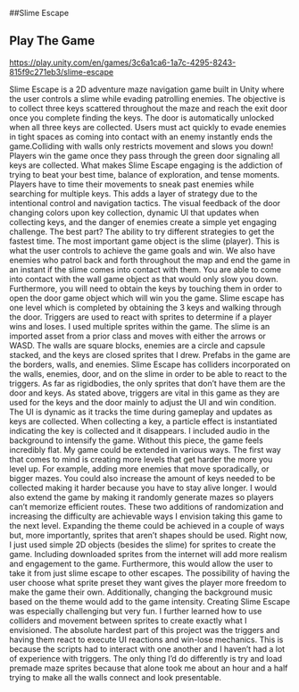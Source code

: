 ##Slime Escape

## Play The Game
https://play.unity.com/en/games/3c6a1ca6-1a7c-4295-8243-815f9c271eb3/slime-escape



Slime Escape is a 2D adventure maze navigation game built in Unity where the user controls a slime while evading patrolling enemies. The objective is to collect three keys scattered throughout the maze and reach the exit door once you complete finding the keys. The door is automatically unlocked when all three keys are collected. Users must act quickly to evade enemies in tight spaces as coming into contact with an enemy instantly ends the game.Colliding with walls only restricts movement and slows you down! Players win the game once they pass through the green door signaling all keys are collected.
What makes Slime Escape engaging is the addiction of trying to beat your best time, balance of exploration, and tense moments. Players have to time their movements to sneak past enemies while searching for multiple keys. This adds a layer of strategy due to the intentional control and navigation tactics. The visual feedback of the door changing colors upon key collection, dynamic UI that updates when collecting keys, and the danger of enemies create a simple yet engaging challenge. The best part?  The ability to try different strategies to get the fastest time.
	The most important game object is the slime (player). This is what the user controls to achieve the game goals and win. We also have enemies who patrol back and forth throughout the map and end the game in an instant if the slime comes into contact with them. You are able to come into contact with the wall game object as that would only slow you down. Furthermore, you will need to obtain the keys by touching them in order to open the door game object which will win you the game.
	Slime escape has one level which is completed by obtaining the 3 keys and walking through the door. Triggers are used to react with sprites to determine if a player wins and loses. I used multiple sprites within the game. The slime is an imported asset from a prior class and moves with either the arrows or WASD. The walls are square blocks, enemies are a circle and capsule stacked, and the keys are closed sprites that I drew. Prefabs in the game are the borders, walls, and enemies. Slime Escape has colliders incorporated on the walls, enemies, door, and on the slime in order to be able to react to the triggers. As far as rigidbodies, the only sprites that don’t have them are the door and keys. As stated above, triggers are vital in this game as they are used for the keys and the door mainly to adjust the UI and win condition. The UI is dynamic as it tracks the time during gameplay and updates as keys are collected. When collecting a key, a particle effect is instantiated indicating the key is collected and it disappears. I included audio in the background to intensify the game. Without this piece, the game feels incredibly flat.
	My game could be extended in various ways. The first way that comes to mind is creating more levels that get harder the more you level up. For example, adding more enemies that move sporadically, or bigger mazes. You could also increase the amount of keys needed to be collected making it harder because you have to stay alive longer. I would also extend the game by making it randomly generate mazes so players can’t memorize efficient routes. These two additions of randomization and increasing the difficulty are achievable ways I envision taking this game to the next level.
	Expanding the theme could be achieved in a couple of ways but,  more importantly, sprites that aren’t shapes should be used. Right now, I just used simple 2D objects (besides the slime) for sprites to create the game. Including downloaded sprites from the internet will add more realism and engagement to the game. Furthermore, this would allow the user to take it from just slime escape to other escapes. The possibility of having the user choose what sprite preset they want gives the player more freedom to make the game their own. Additionally, changing the background music based on the theme would add to the game intensity.
	Creating Slime Escape was especially challenging but very fun. I further learned how to use colliders and movement between sprites to create exactly what I envisioned. The absolute hardest part of this project was the triggers and having them react to execute UI reactions and win-lose mechanics. This is because the scripts had to interact with one another and I haven’t had a lot of experience with triggers. The only thing I’d do differently is try and load premade maze sprites because that alone took me about an hour and a half trying to make all the walls connect and look presentable.

